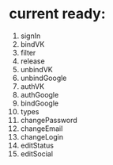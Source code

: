 # current ready:

1) signIn
2) bindVK
3) filter
4) release
5) unbindVK
6) unbindGoogle
7) authVK
8) authGoogle
9) bindGoogle
10) types
11) changePassword
12) changeEmail
13) changeLogin
14) editStatus
15) editSocial